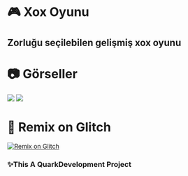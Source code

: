# 🎮 Xox Oyunu
## Zorluğu seçilebilen gelişmiş xox oyunu

# 📷 Görseller
<img src="https://cdn.discordapp.com/attachments/1031259383751004231/1121762088965132348/image.png">
<img src="https://cdn.discordapp.com/attachments/1031259383751004231/1121762088965132348/image.png">

# 🧨 Remix on Glitch
[![Remix on Glitch](https://cdn.glitch.com/2703baf2-b643-4da7-ab91-7ee2a2d00b5b%2Fremix-button.svg)](https://glitch.com/edit/#!/remix/xox-oyna)

### ✨This A QuarkDevelopment Project
